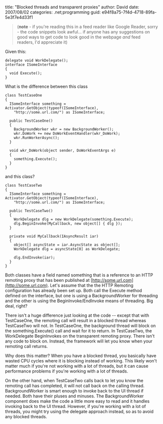 
title: "Blocked threads and transparent proxies"
author: David
date: 2007/08/02
categories: .net;programming
guid: e94f8a75-7f4d-4718-89fa-5e3f7e4d33f1

> (**note** - if you're reading this in a feed reader like Google Reader, sorry - the code snippets look awful... if anyone has any suggestions on good ways to get code to look good in the webpage *and* feed readers, I'd appreciate it)

Given this:

    delegate void WorkDelegate();
    interface ISomeInterface
    {
      void Execute();
    }

What is the difference between this class

    class TestCaseOne
    {
      ISomeInterface something = Activator.GetObject(typeof(ISomeInterface), 
        "http://some.url.com/") as ISomeInterface;

      public TestCaseOne()
      {
        BackgroundWorker wkr = new BackgroundWorker();
        wkr.DoWork += new DoWorkEventHandler(wkr_DoWork);
        wkr.RunWorkerAsync();
      }

      void wkr_DoWork(object sender, DoWorkEventArgs e)
      {
        something.Execute();
      }
    }

and this class?

    class TestCaseTwo
    {
      ISomeInterface something = Activator.GetObject(typeof(ISomeInterface), 
        "http://some.url.com/") as ISomeInterface;

      public TestCaseTwo()
      {
        WorkDelegate dlg = new WorkDelegate(something.Execute);
        dlg.BeginInvoke(MyCallback, new object[] { dlg });
      }

      private void MyCallback(IAsyncResult iar)
      {
        object[] asyncState = iar.AsyncState as object[];
        WorkDelegate dlg = asyncState[0] as WorkDelegate;

        dlg.EndInvoke(iar);
      }
    }

Both classes have a field named something that is a reference to an HTTP remoting proxy that has been published at [http://some.url.com](http://some.url.com). Let's assume that the the HTTP Remoting configuration has already been set up. Both call the Execute method defined on the interface, but one is using a BackgroundWorker for threading and the other is using the BeginInvoke/EndInvoke means of threading. Big deal, right?

There isn't a huge difference just looking at the code -- except that with TestCaseOne, the remoting call will result in a blocked thread whereas TestCaseTwo will not. In TestCaseOne, the background thread will block on the something.Execute() call and wait for it to return. In TestCaseTwo, the WorkDelegate BeginInvokes on the transparent remoting proxy. There isn't any code to block on. Instead, the framework will let you know when your remoting call returns.

Why does this matter? When you have a blocked thread, you basically have wasted CPU cycles where it is blocking instead of working. This likely won't matter much if you're not working with a lot of threads, but it can cause performance problems if you're working with a lot of threads.

On the other hand, when TestCaseTwo calls back to let you know the remoting call has completed, it will not call back on the calling thread. BackgroundWorker is smart enough to invoke back to the UI thread if needed. Both have their pluses and minuses. The BackgroundWorker component does make the code a little more easy to read and it handles invoking back to the UI thread. However, if you're working with a lot of threads, you might try using the delegate approach instead, so as to avoid any blocked threads.

